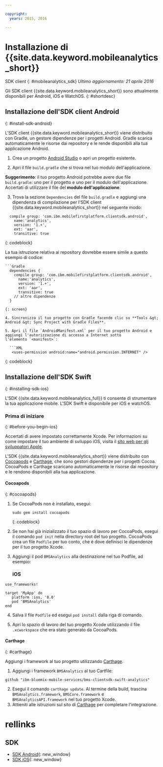 ```yaml
---

copyright:
  years: 2015, 2016

---
```


# Installazione di {{site.data.keyword.mobileanalytics_short}}
SDK client
{: #mobileanalytics_sdk}
*Ultimo aggiornamento: 21 aprile 2016*

Gli SDK client {{site.data.keyword.mobileanalytics_short}}
sono attualmente disponibili per Android, iOS e WatchOS.
{: #shortdesc}

## Installazione dell'SDK client Android
{: #install-sdk-android}

L'SDK client {{site.data.keyword.mobileanalytics_short}} viene distribuito con Gradle, un gestore dipendenze per i progetti Android. Gradle scarica automaticamente le risorse dai repository e le rende disponibili alla tua applicazione Android.

1. Crea un progetto [Android Studio](http://developer.android.com/sdk/index.html) o apri un progetto esistente.

2. Apri il file `build.gradle` che si trova nel tuo modulo dell'applicazione.

  **Suggerimento**: il tuo progetto Android potrebbe avere due file `build.gradle`: uno per il progetto e uno per il modulo dell'applicazione. Accertati di utilizzare il file del **modulo dell'applicazione**.

3. Trova la sezione `Dependencies` del file `build.gradle` e aggiungi una dipendenza di compilazione per l'SDK
client {{site.data.keyword.mobileanalytics_short}} nel seguente modo:

  ```Gradle
    compile group: 'com.ibm.mobilefirstplatform.clientsdk.android',    
      name:'analytics',
      version: '1.+',
      ext: 'aar',
      transitive: true
  ```
  {: codeblock}

  La tua istruzione relativa ai repository dovrebbe essere simile a questo esempio di codice:

	```Gradle
      dependencies {
        compile group: 'com.ibm.mobilefirstplatform.clientsdk.android',    
          name:'analytics',
          version: '1.+',
          ext: 'aar',
          transitive: true
    	// altre dipendenze  
      }
  ```
  {: screen}

4. Sincronizza il tuo progetto con Gradle facendo clic su **Tools &gt; Android &gt; Sync Project with Gradle Files**.

5. Apri il file `AndroidManifest.xml` per il tuo progetto Android e aggiungi l'autorizzazione di accesso a Internet sotto
l'elemento `<manifest>`:

	```XML
	 <uses-permission android:name="android.permission.INTERNET" />
   ```
   {: codeblock}


## Installazione dell'SDK Swift
{: #installing-sdk-ios}

L'SDK {{site.data.keyword.mobileanalytics_full}} ti consente di strumentare la tua applicazione mobile. L'SDK Swift è disponibile per iOS e watchOS.

### Prima di iniziare
{: #before-you-begin-ios}

Accertati di avere impostato correttamente Xcode. Per informazioni su come impostare il tuo ambiente di sviluppo iOS, visita il [sito web per gli sviluppatori Apple](https://developer.apple.com/support/xcode/).

L'SDK {{site.data.keyword.mobileanalytics_short}} viene distribuito con [Cocoapods](https://cocoapods.org/) e [Carthage](https://github.com/Carthage/Carthage#getting-started), che sono gestori dipendenze per i progetti Cocoa. CocoaPods e Carthage scaricano automaticamente le risorse dai repository e le rendono disponibili alla tua applicazione.

#### Cocoapods
{: #cocoapods}
1. Se CocoaPods non è installato, esegui:

    ```
    sudo gem install cocoapods
    ```
    {: codeblock}

2. Se non hai già inizializzato il tuo spazio di lavoro per CocoaPods, esegui il comando `pod init` nella directory root del tuo progetto. CocoaPods crea un file `Podfile` per tuo conto, che è dove definisci le dipendenze per il tuo progetto Xcode.

3. Aggiungi il pod `BMSAnalytics` alla destinazione nel tuo Podfile, ad esempio:

	### iOS

  ```
  use_frameworks!

  target 'MyApp' do
     platform :ios, '8.0'
     pod 'BMSAnalytics'
  end
  ```

4. Salva il file `Podfile` ed esegui `pod install` dalla riga di comando.

5. Apri lo spazio di lavoro del tuo progetto Xcode utilizzando il file `.xcworkspace` che era stato generato da CocoaPods.

#### Carthage
{: #carthage}

Aggiungi i framework al tuo progetto utilizzando [Carthage](https://github.com/Carthage/Carthage#if-youre-building-for-ios-tvos-or-watchos).

1. Aggiungi i framework `BMSAnalytics` al tuo Cartfile:
  ```
  github "ibm-bluemix-mobile-services/bms-clientsdk-swift-analytics"
  ```
2. Esegui il comando `carthage update`. Al termine della build, trascina `BMSAnalytics.framework`, `BMSCore.framework` e `BMSAnalyticsAPI.framework` nel tuo progetto Xcode.
3. Attieniti alle istruzioni sul sito di [Carthage](https://github.com/Carthage/Carthage#if-youre-building-for-ios-tvos-or-watchos) per completare
l'integrazione.

# rellinks

## SDK
* [SDK Android](https://github.com/ibm-bluemix-mobile-services/bms-clientsdk-android-analytics){: new_window}  
* [SDK iOS](https://github.com/ibm-bluemix-mobile-services/bms-clientsdk-swift-analytics){: new_window}
